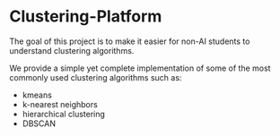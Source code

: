 # Clustering-Platform
The goal of this project is to make it easier for non-AI students to understand clustering algorithms.

We provide a simple yet complete implementation of some of the most commonly used clustering algorithms such as: 

* kmeans
* k-nearest neighbors
* hierarchical clustering
* DBSCAN


